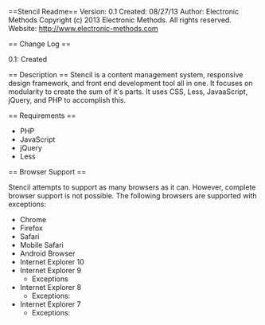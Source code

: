 ==Stencil Readme==
Version: 0.1
Created: 08/27/13
Author: Electronic Methods
Copyright (c) 2013 Electronic Methods. All rights reserved.
Website: http://www.electronic-methods.com

== Change Log ==

0.1: Created

== Description ==
Stencil is a content management system, responsive design framework, and front end 
development tool all in one. It focuses on modularity to create the sum of it's parts.
It uses CSS, Less, JavaaScript, jQuery, and PHP to accomplish this.

== Requirements ==
+ PHP
+ JavaScript
+ jQuery
+ Less

== Browser Support ==

Stencil attempts to support as many browsers as it can. However, complete browser support 
is not possible. The following browsers are supported with exceptions:

+ Chrome
+ Firefox
+ Safari
+ Mobile Safari
+ Android Browser
+ Internet Explorer 10
+ Internet Explorer 9
	- Exceptions
+ Internet Explorer 8
	- Exceptions:
+ Internet Explorer 7
	- Exceptions:
